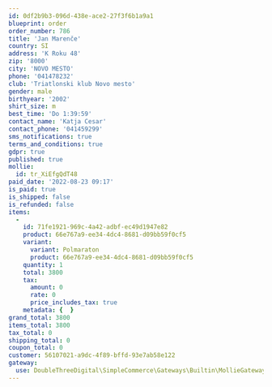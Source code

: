```yaml
---
id: 0df2b9b3-096d-438e-ace2-27f3f6b1a9a1
blueprint: order
order_number: 786
title: 'Jan Marenče'
country: SI
address: 'K Roku 48'
zip: '8000'
city: 'NOVO MESTO'
phone: '041478232'
club: 'Triatlonski klub Novo mesto'
gender: male
birthyear: '2002'
shirt_size: m
best_time: 'Do 1:39:59'
contact_name: 'Katja Cesar'
contact_phone: '041459299'
sms_notifications: true
terms_and_conditions: true
gdpr: true
published: true
mollie:
  id: tr_XiEfgQdT48
paid_date: '2022-08-23 09:17'
is_paid: true
is_shipped: false
is_refunded: false
items:
  -
    id: 71fe1921-969c-4a42-adbf-ec49d1947e82
    product: 66e767a9-ee34-4dc4-8681-d09bb59f0cf5
    variant:
      variant: Polmaraton
      product: 66e767a9-ee34-4dc4-8681-d09bb59f0cf5
    quantity: 1
    total: 3800
    tax:
      amount: 0
      rate: 0
      price_includes_tax: true
    metadata: {  }
grand_total: 3800
items_total: 3800
tax_total: 0
shipping_total: 0
coupon_total: 0
customer: 56107021-a9dc-4f89-bffd-93e7ab58e122
gateway:
  use: DoubleThreeDigital\SimpleCommerce\Gateways\Builtin\MollieGateway
---
```

